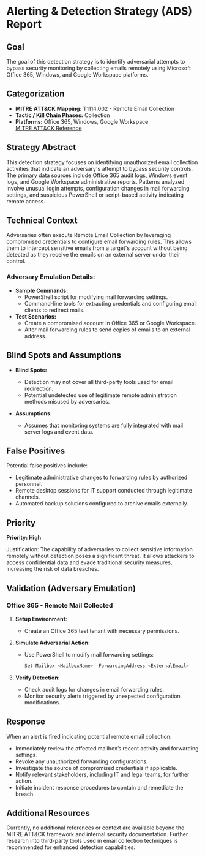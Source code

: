 # Alerting & Detection Strategy (ADS) Report

## Goal
The goal of this detection strategy is to identify adversarial attempts to bypass security monitoring by collecting emails remotely using Microsoft Office 365, Windows, and Google Workspace platforms.

## Categorization
- **MITRE ATT&CK Mapping:** T1114.002 - Remote Email Collection
- **Tactic / Kill Chain Phases:** Collection
- **Platforms:** Office 365, Windows, Google Workspace  
  [MITRE ATT&CK Reference](https://attack.mitre.org/techniques/T1114/002)

## Strategy Abstract
This detection strategy focuses on identifying unauthorized email collection activities that indicate an adversary's attempt to bypass security controls. The primary data sources include Office 365 audit logs, Windows event logs, and Google Workspace administrative reports. Patterns analyzed involve unusual login attempts, configuration changes in mail forwarding settings, and suspicious PowerShell or script-based activity indicating remote access.

## Technical Context
Adversaries often execute Remote Email Collection by leveraging compromised credentials to configure email forwarding rules. This allows them to intercept sensitive emails from a target's account without being detected as they receive the emails on an external server under their control.

### Adversary Emulation Details:
- **Sample Commands:** 
  - PowerShell script for modifying mail forwarding settings.
  - Command-line tools for extracting credentials and configuring email clients to redirect mails.
- **Test Scenarios:**
  - Create a compromised account in Office 365 or Google Workspace.
  - Alter mail forwarding rules to send copies of emails to an external address.

## Blind Spots and Assumptions
- **Blind Spots:** 
  - Detection may not cover all third-party tools used for email redirection.
  - Potential undetected use of legitimate remote administration methods misused by adversaries.
  
- **Assumptions:**
  - Assumes that monitoring systems are fully integrated with mail server logs and event data.

## False Positives
Potential false positives include:
- Legitimate administrative changes to forwarding rules by authorized personnel.
- Remote desktop sessions for IT support conducted through legitimate channels.
- Automated backup solutions configured to archive emails externally.

## Priority
**Priority: High**

Justification: The capability of adversaries to collect sensitive information remotely without detection poses a significant threat. It allows attackers to access confidential data and evade traditional security measures, increasing the risk of data breaches.

## Validation (Adversary Emulation)
### Office 365 - Remote Mail Collected

1. **Setup Environment:** 
   - Create an Office 365 test tenant with necessary permissions.
   
2. **Simulate Adversarial Action:**
   - Use PowerShell to modify mail forwarding settings:
     ```powershell
     Set-Mailbox <MailboxName> -ForwardingAddress <ExternalEmail>
     ```
   
3. **Verify Detection:**
   - Check audit logs for changes in email forwarding rules.
   - Monitor security alerts triggered by unexpected configuration modifications.

## Response
When an alert is fired indicating potential remote email collection:
- Immediately review the affected mailbox’s recent activity and forwarding settings.
- Revoke any unauthorized forwarding configurations.
- Investigate the source of compromised credentials if applicable.
- Notify relevant stakeholders, including IT and legal teams, for further action.
- Initiate incident response procedures to contain and remediate the breach.

## Additional Resources
Currently, no additional references or context are available beyond the MITRE ATT&CK framework and internal security documentation. Further research into third-party tools used in email collection techniques is recommended for enhanced detection capabilities.